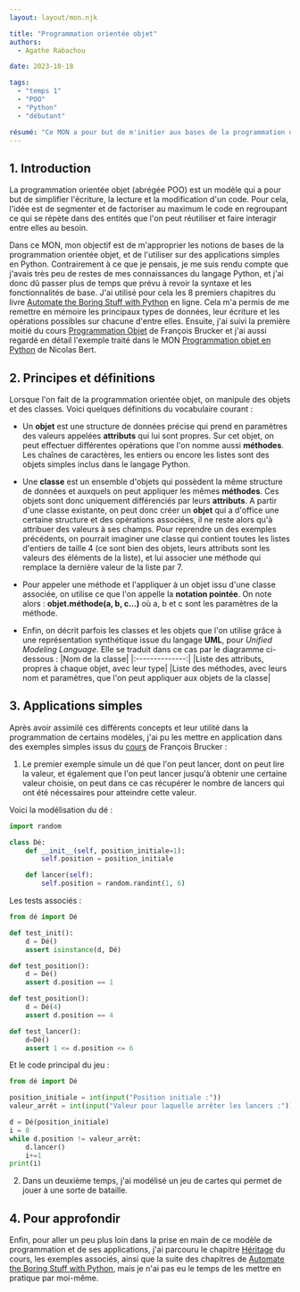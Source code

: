 ```yaml
---
layout: layout/mon.njk

title: "Programmation orientée objet"
authors:
  - Agathe Rabachou

date: 2023-10-18

tags: 
  - "temps 1"
  - "POO"
  - "Python"
  - "débutant"

résumé: "Ce MON a pour but de m'initier aux bases de la programmation orientée objet et de l'appliquer à des exemples simples en Python"
---
```

## 1. Introduction

La programmation orientée objet (abrégée POO) est un modèle qui a pour but de simplifier l'écriture, la lecture et la modification d'un code. Pour cela, l'idée est de segmenter et de factoriser au maximum le code en regroupant ce qui se répète dans des entités que l'on peut réutiliser et faire interagir entre elles au besoin.

Dans ce MON, mon objectif est de m'approprier les notions de bases de la programmation orientée objet, et de l'utiliser sur des applications simples en Python.
Contrairement à ce que je pensais, je me suis rendu compte que j'avais très peu de restes de mes connaissances du langage Python, et j'ai donc dû passer plus de temps que prévu à revoir la syntaxe et les fonctionnalités de base. J'ai utilisé pour cela les 8 premiers chapitres du livre [Automate the Boring Stuff with Python](https://automatetheboringstuff.com/) en ligne. Cela m'a permis de me remettre en mémoire les principaux types de données, leur écriture et les opérations possibles sur chacune d'entre elles.
Ensuite, j'ai suivi la première moitié du cours [Programmation Objet](https://francoisbrucker.github.io/cours_informatique/cours/algorithme-code-th%C3%A9orie/code/programmation-objet/) de François Brucker et j'ai aussi regardé en détail l'exemple traité dans le MON [Programmation objet en Python](https://francoisbrucker.github.io/do-it/promos/2022-2023/Bert-Nicolas/mon/poo-python/) de Nicolas Bert.

## 2. Principes et définitions

Lorsque l'on fait de la programmation orientée objet, on manipule des objets et des classes. Voici quelques définitions du vocabulaire courant :

- Un **objet** est une structure de données précise qui prend en paramètres des valeurs appelées **attributs** qui lui sont propres. Sur cet objet, on peut effectuer différentes opérations que l'on nomme aussi **méthodes**.
Les chaînes de caractères, les entiers ou encore les listes sont des objets simples inclus dans le langage Python.

- Une **classe** est un ensemble d'objets qui possèdent la même structure de données et auxquels on peut appliquer les mêmes **méthodes**. Ces objets sont donc uniquement différenciés par leurs **attributs**. A partir d'une classe existante, on peut donc créer un **objet** qui a d'office une certaine structure et des opérations associées, il ne reste alors qu'à attribuer des valeurs à ses champs.
Pour reprendre un des exemples précédents, on pourrait imaginer une classe qui contient toutes les listes d'entiers de taille 4 (ce sont bien des objets, leurs attributs sont les valeurs des éléments de la liste), et lui associer une méthode qui remplace la dernière valeur de la liste par 7.

- Pour appeler une méthode et l'appliquer à un objet issu d'une classe associée, on utilise ce que l'on appelle la **notation pointée**. On note alors : **objet.méthode(a, b, c...)** où a, b et c sont les paramètres de la méthode.

- Enfin, on décrit parfois les classes et les objets que l'on utilise grâce à une représentation synthétique issue du langage **UML**, pour *Unified Modeling Language*. Elle se traduit dans ce cas par le diagramme ci-dessous :
|Nom de la classe|
|:--------------:|
|Liste des attributs, propres à chaque objet, avec leur type|
|Liste des méthodes, avec leurs nom et paramètres, que l'on peut appliquer aux objets de la classe|

## 3. Applications simples

Après avoir assimilé ces différents concepts et leur utilité dans la programmation de certains modèles, j'ai pu les mettre en application dans des exemples simples issus du [cours](https://francoisbrucker.github.io/cours_informatique/cours/algorithme-code-th%C3%A9orie/code/programmation-objet/) de François Brucker :

1. Le premier exemple simule un dé que l'on peut lancer, dont on peut lire la valeur, et également que l'on peut lancer jusqu'à obtenir une certaine valeur choisie, on peut dans ce cas récupérer le nombre de lancers qui ont été nécessaires pour atteindre cette valeur.

Voici la modélisation du dé : 
```py
import random

class Dé:
    def __init__(self, position_initiale=1):
        self.position = position_initiale

    def lancer(self):
        self.position = random.randint(1, 6)
```

Les tests associés :
```py
from dé import Dé

def test_init():
    d = Dé()
    assert isinstance(d, Dé)

def test_position():
    d = Dé()
    assert d.position == 1

def test_position():
    d = Dé(4)
    assert d.position == 4

def test_lancer():
    d=Dé()
    assert 1 <= d.position <= 6
```

Et le code principal du jeu :
```py
from dé import Dé

position_initiale = int(input("Position initiale :"))
valeur_arrêt = int(input("Valeur pour laquelle arrêter les lancers :"))

d = Dé(position_initiale)
i = 0
while d.position != valeur_arrêt:
    d.lancer()
    i+=1
print(i)
```

2. Dans un deuxième temps, j'ai modélisé un jeu de cartes qui permet de jouer à une sorte de bataille.


## 4. Pour approfondir

Enfin, pour aller un peu plus loin dans la prise en main de ce modèle de programmation et de ses applications, j'ai parcouru le chapitre [Héritage](https://francoisbrucker.github.io/cours_informatique/cours/algorithme-code-th%C3%A9orie/code/programmation-objet/h%C3%A9ritage/) du cours, les exemples associés, ainsi que la suite des chapitres de [Automate the Boring Stuff with Python](https://automatetheboringstuff.com/), mais je n'ai pas eu le temps de les mettre en pratique par moi-même.